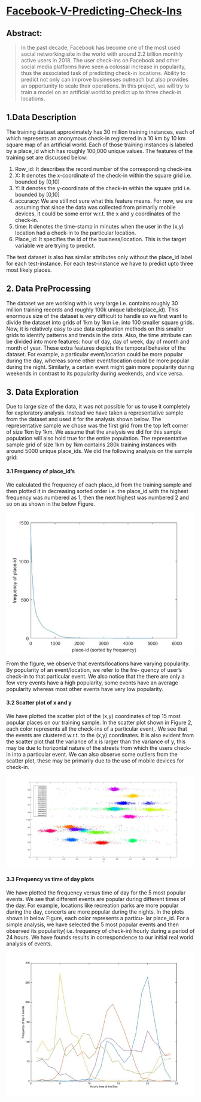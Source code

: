 # [Facebook-V-Predicting-Check-Ins](https://www.kaggle.com/c/facebook-v-predicting-check-ins)
## Abstract:
> In the past decade, Facebook has become one of the most used social networking site in the world with around 2.2 billion monthly active users in 2018. The user check-ins on Facebook and other social media platforms have seen a colossal increase in popularity, thus the associated task of predicting check-in locations. Ability to predict not only can improve businesses outreach but also provides an opportunity to scale their operations. In this project, we will try to train a model on an artificial world to predict up to three check-in locations.

## 1.Data Description
The training dataset approximately has 30 million training instances, each of which represents an anonymous check-in registered in a 10 km by 10 km square map of an artificial world. Each of those training instances is labeled by a place_id which has roughly 100,000 unique values.
The features of the training set are discussed below:
1. Row_id: It describes the record number of the corresponding check-ins
2. X: It denotes the x-coordinate of the check-in within the square grid i.e. bounded by [0,10]
3. Y: It denotes the y-coordinate of the check-in within the square grid i.e. bounded by [0,10]
4. accuracy: We are still not sure what this feature means. For now, we are assuming that since the data was collected from primarily mobile devices, it could be some error w.r.t. the x and y coordinates of the check-in.
5. time: It denotes the time-stamp in minutes when the user in the (x,y) location had a check-in to the particular location.
6. Place_id: It specifies the id of the business/location. This is the target variable we are trying to predict.

The test dataset is also has similar attributes only without the place_id label for each test-instance. For each test-instance we have to predict upto three most likely places.

## 2. Data PreProcessing
The dataset we are working with is very large i.e. contains roughly 30 million training records and roughly 100k unique labels(place_id). This enormous size of the dataset is very difficult to handle so we first want to divide the dataset into grids of 1km by 1km i.e. into 100 smaller square grids. Now, it is relatively easy to use data exploration methods on this smaller grids to identify patterns and trends in the data. Also, the time attribute can be divided into more features: hour of day, day of week, day of month and month of year. These extra features depicts the temporal behavior of the dataset. For example, a particular event/location could be more popular during the day, whereas some other event/location could be more popular during the night. Similarly, a certain event might gain more popularity during weekends in contrast to its popularity during weekends, and vice versa.

## 3. Data Exploration
Due to large size of the data, it was not possible for us to use it completely for exploratory analysis. Instead we have taken a representative sample from the dataset and used it for the analysis shown below. The representative sample we chose was the first grid from the top left corner of size 1km by 1km. We assume that the analysis we did for this sample population will also hold true for the entire population. The representative sample grid of size 1km by 1km contains 280k training instances with around 5000 unique place_ids. We did the following analysis on the sample grid:

#### 3.1 Frequency of place_id’s 
We calculated the frequency of each place_id from the training sample and then plotted it in decreasing sorted order i.e. the place_id with the highest frequency was numbered as 1, then the next highest was numbered 2 and so on as shown in the below Figure. 

![alt text](https://github.com/Riteshbansal/Facebook-V-Predicting-Check-Ins/blob/master/freqplot_place_id.jpg)

From the figure, we observe that events/locations have varying popularity. By popularity of an event/location, we refer to the fre- quency of user’s check-in to that particular event. We also notice that the there are only a few very events have a high popularity, some events have an average popularity whereas most other events have very low popularity.

#### 3.2 Scatter plot of x and y

We have plotted the scatter plot of the (x,y) coordinates of top 15 most popular places on our training sample. In the scatter plot shown in Figure 2, each color represents all the check-ins of a particular event,. We see that the events are clustered w.r.t. to the (x,y) coordinates. It is also evident from the scatter plot that the variance of x is larger than the variance of y, this may be due to horizontal nature of the streets from which the users check-in into a particular event. We can also observe some outliers from the scatter plot, these may be primarily due to the use of mobile devices for check-in.

![alt text](https://github.com/Riteshbansal/Facebook-V-Predicting-Check-Ins/blob/master/Scatter_plot.jpg)

#### 3.3 Frequency vs time of day plots

We have plotted the frequency versus time of day for the 5 most popular events. We see that different events are popular during different times of the day. For example, locations like recreation parks are more popular during the day, concerts are more popular during the nights. In the plots shown in below Figure, each color represents a particu- lar place_id. For a simple analysis, we have selected the 5 most popular events and then observed its popularity( i.e. frequency of check-in) hourly during a period of 24 hours. We have founds results in correspondence to our initial real world analysis of events.

![alt text](https://github.com/Riteshbansal/Facebook-V-Predicting-Check-Ins/blob/master/hour.jpg)



